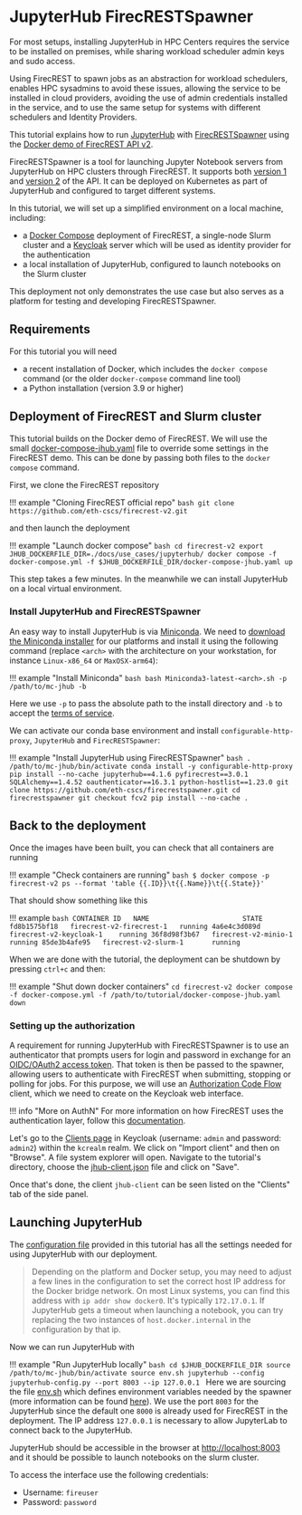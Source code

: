 # JupyterHub FirecRESTSpawner

For most setups, installing JupyterHub in HPC Centers requires the service to be installed on premises, while sharing workload scheduler admin keys and sudo access.

Using FirecREST to spawn jobs as an abstraction for workload schedulers, enables HPC sysadmins to avoid these issues, allowing the service to be installed in cloud providers, avoiding the use of admin credentials installed in the service, and to use the same setup for systems with different schedulers and Identity Providers.

This tutorial explains how to run [JupyterHub](https://jupyterhub.readthedocs.io/en/stable/) with [FirecRESTSpawner](https://github.com/eth-cscs/firecrestspawner) using the [Docker demo of FirecREST API v2](https://github.com/eth-cscs/firecrest-v2).

FirecRESTSpawner is a tool for launching Jupyter Notebook servers from JupyterHub on HPC clusters through FirecREST.
It supports both [version 1](https://firecrest.readthedocs.io/en/stable/) and [version 2](https://github.com/eth-cscs/firecrest-v2) of the API.
It can be deployed on Kubernetes as part of JupyterHub and configured to target different systems.

In this tutorial, we will set up a simplified environment on a local machine, including:

- a [Docker Compose](https://docs.docker.com/compose) deployment of FirecREST, a single-node Slurm cluster and a [Keycloak](https://www.keycloak.org) server which will be used as identity provider for the authentication
- a local installation of JupyterHub, configured to launch notebooks on the Slurm cluster

This deployment not only demonstrates the use case but also serves as a platform for testing and developing FirecRESTSpawner.

## Requirements

For this tutorial you will need

- a recent installation of Docker, which includes the `docker compose` command (or the older `docker-compose` command line tool)
- a Python installation (version 3.9 or higher)

## Deployment of FirecREST and Slurm cluster

This tutorial builds on the Docker demo of FirecREST.
We will use the small [docker-compose-jhub.yaml](./docker-compose-jhub.yaml) file to override some settings in the FirecREST demo.
This can be done by passing both files to the `docker compose` command.

First, we clone the FirecREST repository

!!! example "Cloning FirecREST official repo"
    ```bash
    git clone https://github.com/eth-cscs/firecrest-v2.git
    ```

and then launch the deployment

!!! example "Launch docker compose"
    ```bash
    cd firecrest-v2
    export JHUB_DOCKERFILE_DIR=./docs/use_cases/jupyterhub/
    docker compose -f docker-compose.yml -f $JHUB_DOCKERFILE_DIR/docker-compose-jhub.yaml up
    ```

This step takes a few minutes. In the meanwhile we can install JupyterHub on a local virtual environment.

### Install JupyterHub and FirecRESTSpawner

An easy way to install JupyterHub is via [Miniconda](https://docs.anaconda.com/miniconda/install/).
We need to [download the Miniconda installer](https://docs.anaconda.com/miniconda/install/) for our platforms and install it using the following command (replace `<arch>` with the architecture on your workstation, for instance `Linux-x86_64` or `MaxOSX-arm64`):

!!! example "Install Miniconda"
    ```bash
    bash Miniconda3-latest-<arch>.sh -p /path/to/mc-jhub -b
    ```

Here we use `-p` to pass the absolute path to the install directory and `-b` to accept the [terms of service](https://legal.anaconda.com/policies/en/).

We can activate our conda base environment and install `configurable-http-proxy`, `JupyterHub` and `FirecRESTSpawner`:

!!! example "Install JupyterHub using FirecRESTSpawner"
    ```bash
    . /path/to/mc-jhub/bin/activate
    conda install -y configurable-http-proxy
    pip install --no-cache jupyterhub==4.1.6 pyfirecrest==3.0.1 SQLAlchemy==1.4.52 oauthenticator==16.3.1 python-hostlist==1.23.0
    git clone https://github.com/eth-cscs/firecrestspawner.git
    cd firecrestspawner
    git checkout fcv2
    pip install --no-cache .
    ```

## Back to the deployment

Once the images have been built, you can check that all containers are running

!!! example "Check containers are running"
    ```bash
    $ docker compose -p firecrest-v2 ps --format 'table {{.ID}}\t{{.Name}}\t{{.State}}'
    ```

That should show something like this

!!! example
    ```bash
    CONTAINER ID   NAME                       STATE
    fd8b1575bf18   firecrest-v2-firecrest-1   running
    4a6e4c3d089d   firecrest-v2-keycloak-1    running
    36f8d98f3b67   firecrest-v2-minio-1       running
    85de3b4afe95   firecrest-v2-slurm-1       running
    ```

When we are done with the tutorial, the deployment can be shutdown by pressing `ctrl+c` and then:

!!! example "Shut down docker containers"
    ```
    cd firecrest-v2
    docker compose -f docker-compose.yml -f /path/to/tutorial/docker-compose-jhub.yaml down
    ```

### Setting up the authorization

A requirement for running JupyterHub with FirecRESTSpawner is to use an authenticator that prompts users for login and password in exchange for an [OIDC/OAuth2 access token](https://datatracker.ietf.org/doc/html/rfc7519).
That token is then be passed to the spawner, allowing users to authenticate with FirecREST when submitting, stopping or polling for jobs.
For this purpose, we will use an [Authorization Code Flow](https://datatracker.ietf.org/doc/html/rfc6749#section-4.1) client, which we need to create on the Keycloak web interface.

!!! info "More on AuthN"
    For more information on how FirecREST uses the authentication layer, follow this [documentation](../../setup/arch/auth/README.md).  

Let's go to the [Clients page](http://localhost:8080/auth/admin/master/console/#/master/clients) in Keycloak (username: `admin` and password: `admin2`) within the `kcrealm` realm.
We click on "Import client" and then on "Browse".
A file system explorer will open.
Navigate to the tutorial's directory, choose the [jhub-client.json](jhub-client.json) file and click on "Save".

Once that's done, the client `jhub-client` can be seen listed on the "Clients" tab of the side panel.

## Launching JupyterHub

The [configuration file](jupyterhub-config.py) provided in this tutorial has all the settings needed for using JupyterHub with our deployment.

> Depending on the platform and Docker setup, you may need to adjust a few lines in the configuration to set the correct host IP address for the Docker bridge network.
> On most Linux systems, you can find this address with `ip addr show docker0`.
> It's typically `172.17.0.1`.
> If JupyterHub gets a timeout when launching a notebook, you can try replacing the two instances of `host.docker.internal` in the configuration by that ip.

Now we can run JupyterHub with

!!! example "Run JupyterHub locally"
    ```bash
    cd $JHUB_DOCKERFILE_DIR
    source /path/to/mc-jhub/bin/activate
    source env.sh
    jupyterhub --config jupyterhub-config.py --port 8003 --ip 127.0.0.1
    ```
Here we are sourcing the file [env.sh](env.sh) which defines environment variables needed by the spawner (more information can be found [here](https://firecrestspawner.readthedocs.io/en/latest/authentication.html)).
We use the port `8003` for the JupyterHub since the default one `8000` is already used for FirecREST in the deployment.
The IP address `127.0.0.1` is necessary to allow JupyterLab to connect back to the JupyterHub.

JupyterHub should be accessible in the browser at [http://localhost:8003](http://localhost:8003/) and it should be possible to launch notebooks on the slurm cluster.

To access the interface use the following credentials: 

- Username: `fireuser`
- Password: `password`

